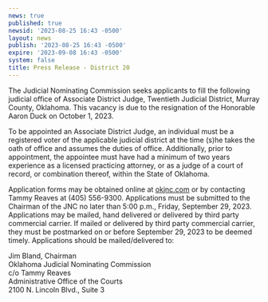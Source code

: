 ```yaml
---
news: true
published: true
newsid: '2023-08-25 16:43 -0500'
layout: news
publish: '2023-08-25 16:43 -0500'
expire: '2023-09-08 16:43 -0500'
system: false
title: Press Release - District 20
---
```

The Judicial Nominating Commission seeks applicants to fill the following judicial office of Associate District Judge, Twentieth Judicial District, Murray County, Oklahoma. This vacancy is due to the resignation of the Honorable Aaron Duck on October 1, 2023. 

To be appointed an Associate District Judge, an individual must be a registered voter of the applicable judicial district at the time (s)he takes the oath of office and assumes the duties of office. Additionally, prior to appointment, the appointee must have had a minimum of two years experience as a licensed practicing attorney, or as a judge of a court of record, or combination thereof, within the State of Oklahoma. 

Application forms may be obtained online at [okjnc.com](https://www.okjnc.com) or by contacting Tammy Reaves at (405) 556-9300. Applications must be submitted to the Chairman of the JNC no later than 5:00 p.m., Friday, September 29, 2023. Applications may be mailed, hand delivered or delivered by third party commercial carrier. If mailed or delivered by third party commercial carrier, they must be postmarked on or before September 29, 2023 to be deemed timely. Applications should be mailed/delivered to:

Jim Bland, Chairman  
Oklahoma Judicial Nominating Commission  
c/o Tammy Reaves  
Administrative Office of the Courts  
2100 N. Lincoln Blvd., Suite 3  